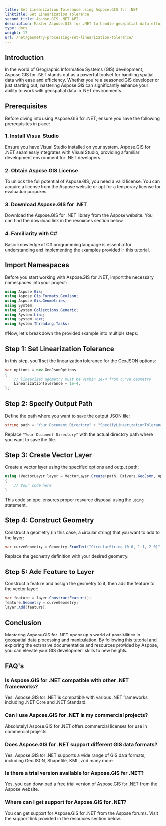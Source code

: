 ```yaml
---
title: Set Linearization Tolerance using Aspose.GIS for .NET
linktitle: Set Linearization Tolerance
second_title: Aspose.GIS .NET API
description: Master Aspose.GIS for .NET to handle geospatial data effortlessly. Follow this step-by-step tutorial and unlock the full potential of GIS development in .NET.
type: docs
weight: 17
url: /net/geometry-processing/set-linearization-tolerance/
---
```

## Introduction
In the world of Geographic Information Systems (GIS) development, Aspose.GIS for .NET stands out as a powerful toolset for handling spatial data with ease and efficiency. Whether you're a seasoned GIS developer or just starting out, mastering Aspose.GIS can significantly enhance your ability to work with geospatial data in .NET environments.
## Prerequisites
Before diving into using Aspose.GIS for .NET, ensure you have the following prerequisites in place:
### 1. Install Visual Studio
Ensure you have Visual Studio installed on your system. Aspose.GIS for .NET seamlessly integrates with Visual Studio, providing a familiar development environment for .NET developers.
### 2. Obtain Aspose.GIS License
To unlock the full potential of Aspose.GIS, you need a valid license. You can acquire a license from the Aspose website or opt for a temporary license for evaluation purposes.
### 3. Download Aspose.GIS for .NET
Download the Aspose.GIS for .NET library from the Aspose website. You can find the download link in the resources section below.
### 4. Familiarity with C#
Basic knowledge of C# programming language is essential for understanding and implementing the examples provided in this tutorial.

## Import Namespaces
Before you start working with Aspose.GIS for .NET, import the necessary namespaces into your project:
```csharp
using Aspose.Gis;
using Aspose.Gis.Formats.GeoJson;
using Aspose.Gis.Geometries;
using System;
using System.Collections.Generic;
using System.Linq;
using System.Text;
using System.Threading.Tasks;
```
#Now, let's break down the provided example into multiple steps:
## Step 1: Set Linearization Tolerance
In this step, you'll set the linearization tolerance for the GeoJSON options:
```csharp
var options = new GeoJsonOptions
{
    // linearized geometry must be within 1e-4 from curve geometry
    LinearizationTolerance = 1e-4,
};
```
## Step 2: Specify Output Path
Define the path where you want to save the output JSON file:
```csharp
string path = "Your Document Directory" + "SpecifyLinearizationTolerance_out.json";
```
Replace `"Your Document Directory"` with the actual directory path where you want to save the file.
## Step 3: Create Vector Layer
Create a vector layer using the specified options and output path:
```csharp
using (VectorLayer layer = VectorLayer.Create(path, Drivers.GeoJson, options))
{
    // Your code here
}
```
This code snippet ensures proper resource disposal using the `using` statement.
## Step 4: Construct Geometry
Construct a geometry (in this case, a circular string) that you want to add to the layer:
```csharp
var curveGeometry = Geometry.FromText("CircularString (0 0, 1 1, 2 0)");
```
Replace the geometry definition with your desired geometry.
## Step 5: Add Feature to Layer
Construct a feature and assign the geometry to it, then add the feature to the vector layer:
```csharp
var feature = layer.ConstructFeature();
feature.Geometry = curveGeometry;
layer.Add(feature);
```

## Conclusion
Mastering Aspose.GIS for .NET opens up a world of possibilities in geospatial data processing and manipulation. By following this tutorial and exploring the extensive documentation and resources provided by Aspose, you can elevate your GIS development skills to new heights.
## FAQ's
### Is Aspose.GIS for .NET compatible with other .NET frameworks?
Yes, Aspose.GIS for .NET is compatible with various .NET frameworks, including .NET Core and .NET Standard.
### Can I use Aspose.GIS for .NET in my commercial projects?
Absolutely! Aspose.GIS for .NET offers commercial licenses for use in commercial projects.
### Does Aspose.GIS for .NET support different GIS data formats?
Yes, Aspose.GIS for .NET supports a wide range of GIS data formats, including GeoJSON, Shapefile, KML, and many more.
### Is there a trial version available for Aspose.GIS for .NET?
Yes, you can download a free trial version of Aspose.GIS for .NET from the Aspose website.
### Where can I get support for Aspose.GIS for .NET?
You can get support for Aspose.GIS for .NET from the Aspose forums. Visit the support link provided in the resources section below.
